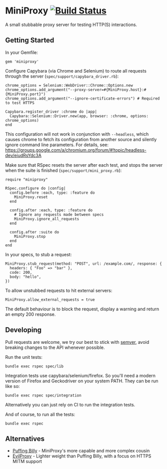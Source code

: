 # MiniProxy [![Build Status](https://travis-ci.org/conversation/miniproxy.svg?branch=master)](https://travis-ci.org/conversation/miniproxy)

A small stubbable proxy server for testing HTTP(S) interactions.


## Getting Started

In your Gemfile:

    gem 'miniproxy'

Configure Capybara (via Chrome and Selenium) to route all requests through the server (`spec/support/capybara_driver.rb`):

    chrome_options = Selenium::WebDriver::Chrome::Options.new
    chrome_options.add_argument("--proxy-server=#{MiniProxy.host}:#{MiniProxy.port}")
    chrome_options.add_argument("--ignore-certificate-errors") # Required to test HTTPS

    Capybara.register_driver :chrome do |app|
      Capybara::Selenium::Driver.new(app, browser: :chrome, options: chrome_options)
    end

This configuration will not work in conjunction with `--headless`, which causes chrome to fetch its configuration
from another source and silently ignore command line parameters. For details, see:
https://groups.google.com/a/chromium.org/forum/#!topic/headless-dev/eiudRsYdc3A

Make sure that RSpec resets the server after each test, and stops the server when the suite is finished (`spec/support/mini_proxy.rb`):

    require "miniproxy"

    RSpec.configure do |config|
      config.before :each, type: :feature do
        MiniProxy.reset
      end

      config.after :each, type: :feature do
        # Ignore any requests made between specs
        MiniProxy.ignore_all_requests
      end

      config.after :suite do
        MiniProxy.stop
      end
    end

In your specs, to stub a request:

    MiniProxy.stub_request(method: "POST", url: /example.com/, response: {
      headers: { "Foo" => "bar" },
      code: 200,
      body: "hello",
    })

To allow unstubbed requests to hit external servers:

    MiniProxy.allow_external_requests = true

The default behaviour is to block the request, display a warning and return an empty 200 response.


## Developing

Pull requests are welcome, we try our best to stick with [semver](https://semver.org/), avoid breaking changes to the API whenever possible.

Run the unit tests:

    bundle exec rspec spec/lib

Integration tests use capybara/selenium/firefox. So you'll need a modern version of Firefox and Geckodriver on your system PATH. They can be run like so:

    bundle exec rspec spec/integration

Alternatively you can just rely on CI to run the integration tests.

And of course, to run all the tests:

    bundle exec rspec


## Alternatives

- [Puffing Billy](https://github.com/oesmith/puffing-billy) - MiniProxy's more capable and more complex cousin
- [EvilProxy](https://github.com/bbtfr/evil-proxy) - Lighter weight than Puffing Billy, with a focus on HTTPS MITM support
